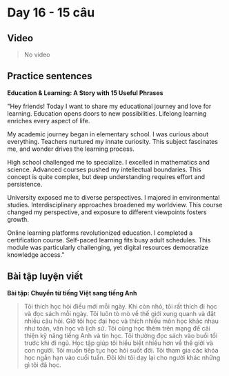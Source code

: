 # Day 16 - 15 câu

## Video
> No video

## Practice sentences

**Education & Learning: A Story with 15 Useful Phrases**

"Hey friends! Today I want to share my educational journey and love for learning. Education opens doors to new possibilities. Lifelong learning enriches every aspect of life.

My academic journey began in elementary school. I was curious about everything. Teachers nurtured my innate curiosity. This subject fascinates me, and wonder drives the learning process.

High school challenged me to specialize. I excelled in mathematics and science. Advanced courses pushed my intellectual boundaries. This concept is quite complex, but deep understanding requires effort and persistence.

University exposed me to diverse perspectives. I majored in environmental studies. Interdisciplinary approaches broadened my worldview. This course changed my perspective, and exposure to different viewpoints fosters growth.

Online learning platforms revolutionized education. I completed a certification course. Self-paced learning fits busy adult schedules. This module was particularly challenging, yet digital resources democratize knowledge access."

## Bài tập luyện viết

**Bài tập: Chuyển từ tiếng Việt sang tiếng Anh**

> Tôi thích học hỏi điều mới mỗi ngày. Khi còn nhỏ, tôi rất thích đi học và đọc sách mỗi ngày. Tôi luôn tò mò về thế giới xung quanh và đặt nhiều câu hỏi. Giờ tôi học đại học và thích nhiều môn học khác nhau như toán, văn học và lịch sử. Tôi cũng học thêm trên mạng để cải thiện kỹ năng tiếng Anh và tin học. Tôi thường đọc sách vào buổi tối trước khi đi ngủ. Học tập giúp tôi hiểu biết nhiều hơn về thế giới và con người. Tôi muốn tiếp tục học hỏi suốt đời. Tôi tham gia các khóa học ngắn hạn vào cuối tuần. Đôi khi tôi dạy lại cho người khác những gì tôi đã học.